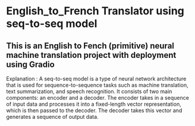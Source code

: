 # English_to_French Translator using seq-to-seq model
## This is an English to Fench (primitive) neural machine translation project with deployment using Gradio
Explanation : A seq-to-seq model is a type of neural network architecture that is used for sequence-to-sequence tasks such as machine translation, text summarization, and speech recognition. It consists of two main components: an encoder and a decoder. The encoder takes in a sequence of input data and processes it into a fixed-length vector representation, which is then passed to the decoder. The decoder takes this vector and generates a sequence of output data.

